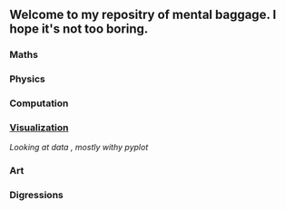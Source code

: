 ## Welcome to my repositry of mental baggage. I hope it's not too boring.

### Maths
### Physics
### Computation
### [Visualization](Visualization/Readme.md)
*Looking at data , mostly withy pyplot*
### Art 
### Digressions
